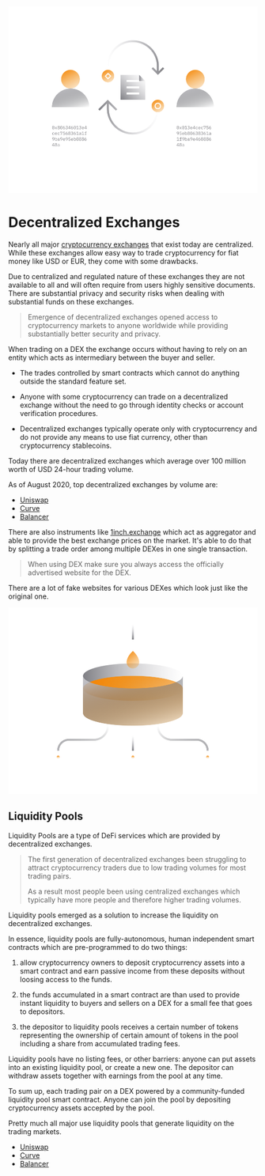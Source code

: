 ![](images/defi2-exchanges-l.png)

# Decentralized Exchanges

Nearly all major [cryptocurrency exchanges](/guides/fundamentals/6-buying-cryptocurrency-basics.md) that exist today are centralized. While these exchanges allow easy way to trade cryptocurrency for fiat money like USD or EUR, they come with some drawbacks.
    
Due to centralized and regulated nature of these exchanges they are not available to all and will often require from users highly sensitive documents. There are substantial privacy and security risks when dealing with substantial funds on these exchanges.
    
> Emergence of decentralized exchanges opened access to cryptocurrency markets to anyone worldwide while providing substantially better security and privacy.
    
When trading on a DEX the exchange occurs without having to rely on an entity which acts as intermediary between the buyer and seller. 

- The trades controlled by smart contracts which cannot do anything outside the standard feature set.
   
- Anyone with some cryptocurrency can trade on a decentralized exchange without the need to go through identity checks or account verification procedures.

- Decentralized exchanges typically operate only with cryptocurrency and do not provide any means to use fiat currency, other than cryptocurrency stablecoins.

Today there are decentralized exchanges which average over 100 million worth of USD 24-hour trading volume. 

As of August 2020, top decentralized exchanges by volume are:
 
- [Uniswap](https://uniswap.info/home)
- [Curve](https://curve.fi) 
- [Balancer](https://pools.balancer.exchange/#/)

There are also instruments like [1inch.exchange](https://1inch.exchange/) which act as aggregator and able to provide the best exchange prices on the market. It's able to do that by splitting a trade order among multiple DEXes in one single transaction.

> When using DEX make sure you always access the officially advertised website for the DEX. 

There are a lot of fake websites for various DEXes which look just like the original one.

![](images/defi2-pools-l.png)

## Liquidity Pools

Liquidity Pools are a type of DeFi services which are provided by decentralized exchanges. 

> The first generation of decentralized exchanges been struggling to attract cryptocurrency traders due to low trading volumes for most trading pairs. 
>
> As a result most people been using centralized exchanges which typically have more people and therefore higher trading volumes.

Liquidity pools emerged as a solution to increase the liquidity on decentralized exchanges. 

In essence, liquidity pools are fully-autonomous, human independent smart contracts which are pre-programmed to do two things:
 
1. allow cryptocurrency owners to deposit cryptocurrency assets into a smart contract and earn passive income from these deposits without loosing access to the funds.

2. the funds accumulated in a smart contract are than used to provide instant liquidity to buyers and sellers on a DEX for a small fee that goes to depositors.

3. the depositor to liquidity pools receives a certain number of tokens representing the ownership of certain amount of tokens in the pool including a share from accumulated trading fees.

Liquidity pools have no listing fees, or other barriers: anyone can put assets into an existing liquidity pool, or create a new one. The depositor can withdraw assets together with earnings from the pool at any time. 

To sum up, each trading pair on a DEX powered by a community-funded liquidity pool smart contract. Anyone can join the pool by depositing cryptocurrency assets accepted by the pool.

Pretty much all major use liquidity pools that generate liquidity on the trading markets.

- [Uniswap](https://uniswap.info/home)
- [Curve](https://curve.fi) 
- [Balancer](https://pools.balancer.exchange/#/)